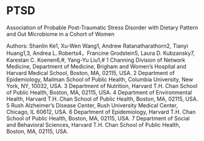 # PTSD
Association of Probable Post-Traumatic Stress Disorder with Dietary Pattern and Gut Microbiome in a Cohort of Women

Authors: 
Shanlin Ke1, Xu-Wen Wang1, Andrew Ratanatharathorn2, Tianyi Huang1,3, Andrea L. Roberts4，Francine Grodstein5, Laura D. Kubzansky7, Karestan C. Koenen6,#, Yang-Yu Liu1,#
1 Channing Division of Network Medicine, Department of Medicine, Brigham and Women’s Hospital and Harvard Medical School, Boston, MA, 02115, USA.
2 Department of Epidemiology, Mailman School of Public Health, Columbia University, New York, NY, 10032, USA.
3 Department of Nutrition, Harvard T.H. Chan School of Public Health, Boston, MA, 02115, USA.
4 Department of Environmental Health, Harvard T.H. Chan School of Public Health, Boston, MA, 02115, USA.
5 Rush Alzheimer’s Disease Center, Rush University Medical Center, Chicago, IL 60612, USA.
6 Department of Epidemiology, Harvard T.H. Chan School of Public Health, Boston, MA, 02115, USA.
7 Department of Social and Behavioral Sciences, Harvard T.H. Chan School of Public Health, Boston, MA, 02115, USA.


